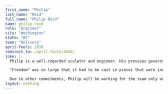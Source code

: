 ```yaml
---
first_name: "Philip"
last_name: "Reid"
full_name: "Philip Reid"
name: philip-reid
role: "Engineer"
city: "Washington"
state: "DC"
team: "Delivery"
april-fools: 2016
redirect_to: /april-fools/2016/
joke: |
  Philip is a well-regarded sculptor and engineer. His previous government work includes bronze casting for a statue in Lafayette Park (the first bronze statue cast in the United States), as well as serving as a senior member of the team that built "Freedom," the statue that tops the U.S. Capitol dome. Philip was enslaved during his work on "Freedom" in 1860 and 1861 but was emancipated under the Compensated Emancipation Act in April of 1862. By the time the statue's final piece was hoisted onto the top of the dome in 1863, Philip was a free man.

  "Freedom" was so large that it had to be cast in pieces that were individually hoisted atop the capital dome, where they were stacked on top of each other to assemble the statue in place. We're excited to have Philip as a full-stack engineer on the 18F team.

  Due to other commitments, Philip will be working for the team only on April 1st. If you'd like to join Philip (and not just for April 1) you can <a href="https://pages.18f.gov/joining-18f/">see all of our openings and learn more about working at 18F</a>.)
layout: nothing
---
```

